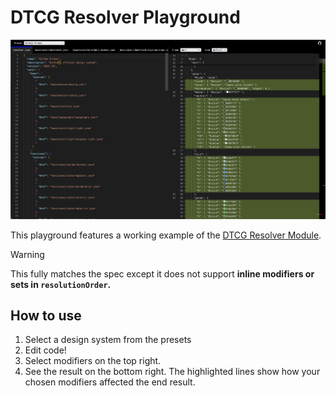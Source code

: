 # DTCG Resolver Playground

![screenshot showing side-by-side code editors in browser](./.github/screenshot.png)

This playground features a working example of the [DTCG Resolver Module](https://designtokens.org/TR/2025.10/resolver/).

> [!WARNING]
> This fully matches the spec except it does not support **inline modifiers or sets in `resolutionOrder`.**

## How to use

1. Select a design system from the presets
2. Edit code!
3. Select modifiers on the top right.
4. See the result on the bottom right. The highlighted lines show how your chosen modifiers affected the end result.
